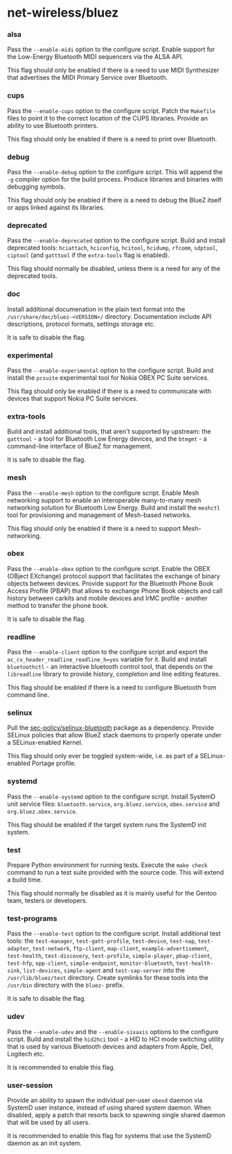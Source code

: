 # net-wireless/bluez

### alsa
Pass the `--enable-midi` option to the configure script. Enable support for the Low-Energy Bluetooth MIDI sequencers via the ALSA API.

This flag should only be enabled if there is a need to use MIDI Synthesizer that advertises the MIDI Primary Service over Bluetooth.

### cups
Pass the `--enable-cups` option to the configure script. Patch the `Makefile` files to point it to the correct location of the CUPS libraries. Provide an ability to use Bluetooth printers.

This flag should only be enabled if there is a need to print over Bluetooth.

### debug
Pass the `--enable-debug` option to the configure script. This will append the `-g` compiler option for the build process. Produce libraries and binaries with debugging symbols.

This flag should only be enabled if there is a need to debug the BlueZ itself or apps linked against its libraries.

### deprecated
Pass the `--enable-deprecated` option to the configure script. Build and install deprecated tools: `hciattach`, `hciconfig`, `hcitool`, `hcidump`, `rfcomm`, `sdptool`, `ciptool` (and `gatttool` if the `extra-tools` flag is enabled).

This flag should normally be disabled, unless there is a need for any of the deprecated tools.

### doc
Install additional documenation in the plain text format into the `/usr/share/doc/bluez-<VERSION>/` directory. Documentation include API descriptions, protocol formats, settings storage etc.

It is safe to disable the flag.

### experimental
Pass the `--enable-experimental` option to the configure script. Build and install the `pcsuite` experimental tool for Nokia OBEX PC Suite services.

This flag should only be enabled if there is a need to communicate with devices that support Nokia PC Suite services.

### extra-tools
Build and install additional tools, that aren't supported by upstream: the `gatttool` - a tool for Bluetooth Low Energy devices, and the `btmgmt` - a command-line interface of BlueZ for management.

It is safe to disable the flag.

### mesh
Pass the `--enable-mesh` option to the configure script. Enable Mesh networking support to enable an interoperable many-to-many mesh networking solution for Bluetooth Low Energy. Build and install the `meshctl` tool for provisioning and management of Mesh-based networks.

This flag should only be enabled if there is a need to support Mesh-networking.

### obex
Pass the `--enable-obex` option to the configure script. Enable the OBEX (OBject EXchange) protocol support that facilitates the exchange of binary objects between devices. Provide support for the Bluetooth Phone Book Access Profile (PBAP) that allows to exchange Phone Book objects and call history between carkits and mobile devices and IrMC profile - another method to transfer the phone book.

It is safe to disable the flag.

### readline
Pass the `--enable-client` option to the configure script and export the `ac_cv_header_readline_readline_h=yes` variable for it. Build and install `bluetoothctl` - an interactive bluetooth control tool, that depends on the `libreadline` library to provide history, completion and line editing features.

This flag should be enabled if there is a need to configure Bluetooth from command line.

### selinux
Pull the [sec-policy/selinux-bluetooth](../sec-policy/selinux-bluetooth.md) package as a dependency. Provide SELinux policies that allow BlueZ stack daemons to properly operate under a SELinux-enabled Kernel.

This flag should only ever be toggled system-wide, i.e. as part of a SELinux-enabled Portage profile.

### systemd
Pass the `--enable-systemd` option to the configure script. Install SystemD unit service files: `bluetooth.service`, `org.bluez.service`, `obex.service` and `org.bluez.obex.service`.

This flag should be enabled if the target system runs the SystemD init system.

### test
Prepare Python environment for running tests. Execute the `make check` command to run a test suite provided with the source code. This will extend a build time.

This flag should normally be disabled as it is mainly useful for the Gentoo team, testers or developers.

### test-programs
Pass the `--enable-test` option to the configure script. Install additional test tools: the `test-manager`, `test-gatt-profile`, `test-device`, `test-nap`, `test-adapter`, `test-network`, `ftp-client`, `map-client`, `example-advertisement`, `test-health`, `test-discovery`, `test-profile`, `simple-player`, `pbap-client`, `test-hfp`, `opp-client`, `simple-endpoint`, `monitor-bluetooth`, `test-health-sink`, `list-devices`, `simple-agent` and `test-sap-server` into the `/usr/lib/bluez/test` directory. Create symlinks for these tools into the `/usr/bin` directory with the `bluez-` prefix.

It is safe to disable the flag.

### udev
Pass the `--enable-udev` and the `--enable-sixaxis` options to the configure script. Build and install the `hid2hci` tool - a HID to HCI mode switching utility that is used by various Bluetooth devices and adapters from Apple, Dell, Logitech etc.

It is recommended to enable this flag.

### user-session
Provide an ability to spawn the individual per-user `obexd` daemon via SystemD user instance, instead of using shared system daemon. When disabled, apply a patch that resorts back to spawning single shared daemon that will be used by all users.

It is recommended to enable this flag for systems that use the SystemD daemon as an init system.
